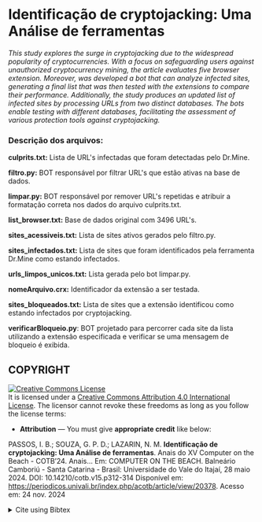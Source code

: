 # Identificação de cryptojacking: Uma Análise de ferramentas
*This study explores the surge in cryptojacking due to the widespread popularity of cryptocurrencies. 
With a focus on safeguarding users against unauthorized cryptocurrency mining, the article evaluates five browser extension. Moreover, was developed a bot that can analyze infected sites, generating a final list that was then tested with the extensions to compare their performance. Additionally, the study produces an updated list of infected sites by processing URLs from two distinct databases. The bots enable testing with different databases, facilitating the assessment of various protection tools against cryptojacking.*


### Descrição dos arquivos:

**culprits.txt:** Lista de URL's infectadas que foram detectadas pelo Dr.Mine.

**filtro.py:** BOT responsável por filtrar URL's que estão ativas na base de dados.

**limpar.py:** BOT responsável por remover URL's repetidas e atribuir a formatação correta nos dados do arquivo culprits.txt.

**list_browser.txt:** Base de dados original com 3496 URL's.

**sites_acessiveis.txt:** Lista de sites ativos gerados pelo filtro.py.

**sites_infectados.txt:** Lista de sites que foram identificados pela ferramenta Dr.Mine como estando infectados.

**urls_limpos_unicos.txt:** Lista gerada pelo bot limpar.py.

**nomeArquivo.crx:** Identificador da extensão a ser testada.

**sites_bloqueados.txt:** Lista de sites que a extensão identificou como estando infectados por cryptojacking.

**verificarBloqueio.py**: BOT projetado para percorrer cada site da lista utilizando a extensão especificada e verificar se uma mensagem de bloqueio é exibida.

## COPYRIGHT
<a rel="license" href="http://creativecommons.org/licenses/by/4.0/"><img alt="Creative Commons License" style="border-width:0" src="https://i.creativecommons.org/l/by/4.0/88x31.png" /></a><br />It is licensed under a <a rel="license" href="http://creativecommons.org/licenses/by/4.0/">Creative Commons Attribution 4.0 International License</a>. The licensor cannot revoke these freedoms as long as you follow the license terms:

* __Attribution__ — You must give __appropriate credit__ like below:

PASSOS, I. B.; SOUZA, G. P. D.; LAZARIN, N. M. __Identificação de cryptojacking: Uma Análise de ferramentas__. Anais do XV Computer on the Beach - COTB’24. Anais... Em: COMPUTER ON THE BEACH. Balneário Camboriú - Santa Catarina - Brasil: Universidade do Vale do Itajaí, 28 maio 2024. DOI: 10.14210/cotb.v15.p312-314 Disponível em: <https://periodicos.univali.br/index.php/acotb/article/view/20378>. Acesso em: 24 nov. 2024


<details>
<summary> Cite using Bibtex </summary>

```
@inproceedings{passos_identificacao_2024,
	address = {Balneário Camboriú - Santa Catarina - Brasil},
	title = {Identificação de cryptojacking: {Uma} {Análise} de ferramentas},
	shorttitle = {Identificação de cryptojacking},
	url = {https://periodicos.univali.br/index.php/acotb/article/view/20378},
	doi = {10.14210/cotb.v15.p312-314},
	abstract = {This study explores the surge in cryptojacking due to the widespreadpopularity of cryptocurrencies. With a focus on safeguardingusers against unauthorized cryptocurrency mining, the articleevaluates five browser extension. Moreover, was developed a botthat can analyze infected sites, generating a final list that was thentested with the extensions to compare their performance. Additionally,the study produces an updated list of infected sites byprocessing URLs from two distinct databases. The bots enable testingwith different databases, facilitating the assessment of variousprotection tools against cryptojacking.},
	language = {pt},
	urldate = {2024-11-24},
	booktitle = {Anais do {XV} {Computer} on the {Beach} - {COTB}'24},
	publisher = {Universidade do Vale do Itajaí},
	author = {Passos, Isadora Barroso and Souza, Gabriel Pinto De and Lazarin, Nilson Mori},
	month = may,
	year = {2024},
	pages = {312--314},
}
```
</details>
